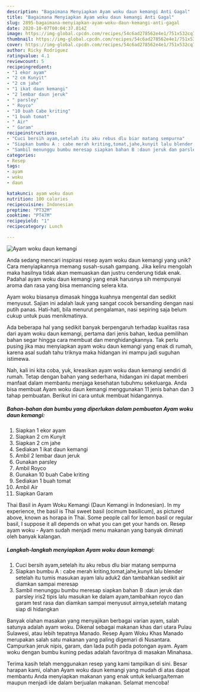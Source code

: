 ```yaml
---
description: "Bagaimana Menyiapkan Ayam woku daun kemangi Anti Gagal"
title: "Bagaimana Menyiapkan Ayam woku daun kemangi Anti Gagal"
slug: 2895-bagaimana-menyiapkan-ayam-woku-daun-kemangi-anti-gagal
date: 2020-10-07T00:04:37.814Z
image: https://img-global.cpcdn.com/recipes/54c6ad278562e4e1/751x532cq70/ayam-woku-daun-kemangi-foto-resep-utama.jpg
thumbnail: https://img-global.cpcdn.com/recipes/54c6ad278562e4e1/751x532cq70/ayam-woku-daun-kemangi-foto-resep-utama.jpg
cover: https://img-global.cpcdn.com/recipes/54c6ad278562e4e1/751x532cq70/ayam-woku-daun-kemangi-foto-resep-utama.jpg
author: Ricky Rodriguez
ratingvalue: 4.1
reviewcount: 5
recipeingredient:
- "1 ekor ayam"
- "2 cm Kunyit"
- "2 cm jahe"
- "1 ikat daun kemangi"
- "2 lembar daun jeruk"
- " parsley"
- " Royco"
- "10 buah Cabe kriting"
- "1 buah tomat"
- " Air"
- " Garam"
recipeinstructions:
- "Cuci bersih ayam,setelah itu aku rebus dlu biar matang sempurna"
- "Siapkan bumbu A : cabe merah kriting,tomat,jahe,kunyit lalu blender setelah itu tumis masukan ayam lalu aduk2 dan tambahkan sedikit air diamkan sampai meresap"
- "Sambil menunggu bumbu meresap siapkan bahan B :daun jeruk dan parsley iris2 tipis lalu masukan ke dalam ayam,tambahkan royco dan garam test rasa dan diamkan sampai menyusut airnya,setelah matang siap di hidangkan"
categories:
- Resep
tags:
- ayam
- woku
- daun

katakunci: ayam woku daun 
nutrition: 100 calories
recipecuisine: Indonesian
preptime: "PT32M"
cooktime: "PT47M"
recipeyield: "1"
recipecategory: Lunch

---
```



![Ayam woku daun kemangi](https://img-global.cpcdn.com/recipes/54c6ad278562e4e1/751x532cq70/ayam-woku-daun-kemangi-foto-resep-utama.jpg)

Anda sedang mencari inspirasi resep ayam woku daun kemangi yang unik? Cara menyiapkannya memang susah-susah gampang. Jika keliru mengolah maka hasilnya tidak akan memuaskan dan justru cenderung tidak enak. Padahal ayam woku daun kemangi yang enak harusnya sih mempunyai aroma dan rasa yang bisa memancing selera kita.

Ayam woku biasanya dimasak hingga kuahnya mengental dan sedikit menyusut. Sajian ini adalah lauk yang sangat cocok bersanding dengan nasi putih panas. Hati-hati, bila menurut pengalaman, nasi sepiring saja belum cukup untuk puas menikmatinya.

Ada beberapa hal yang sedikit banyak berpengaruh terhadap kualitas rasa dari ayam woku daun kemangi, pertama dari jenis bahan, kedua pemilihan bahan segar hingga cara membuat dan menghidangkannya. Tak perlu pusing jika mau menyiapkan ayam woku daun kemangi yang enak di rumah, karena asal sudah tahu triknya maka hidangan ini mampu jadi suguhan istimewa.


Nah, kali ini kita coba, yuk, kreasikan ayam woku daun kemangi sendiri di rumah. Tetap dengan bahan yang sederhana, hidangan ini dapat memberi manfaat dalam membantu menjaga kesehatan tubuhmu sekeluarga. Anda bisa membuat Ayam woku daun kemangi menggunakan 11 jenis bahan dan 3 tahap pembuatan. Berikut ini cara untuk membuat hidangannya.

<!--inarticleads1-->

##### Bahan-bahan dan bumbu yang diperlukan dalam pembuatan Ayam woku daun kemangi:

1. Siapkan 1 ekor ayam
1. Siapkan 2 cm Kunyit
1. Siapkan 2 cm jahe
1. Sediakan 1 ikat daun kemangi
1. Ambil 2 lembar daun jeruk
1. Gunakan  parsley
1. Ambil  Royco
1. Gunakan 10 buah Cabe kriting
1. Sediakan 1 buah tomat
1. Ambil  Air
1. Siapkan  Garam


Thai Basil in Ayam Woku Kemangi (Daun Kemangi in Indonesian). In my experience, the basil is Thai sweet basil (ocimum basilicum), as pictured above, known as horapa in Thai. Some people call for lemon basil or regular basil, I suppose it all depends on what you can get your hands on. Resep ayam woku - Ayam sudah menjadi menu makanan yang banyak diminati oleh banyak kalangan. 

<!--inarticleads2-->

##### Langkah-langkah menyiapkan Ayam woku daun kemangi:

1. Cuci bersih ayam,setelah itu aku rebus dlu biar matang sempurna
1. Siapkan bumbu A : cabe merah kriting,tomat,jahe,kunyit lalu blender setelah itu tumis masukan ayam lalu aduk2 dan tambahkan sedikit air diamkan sampai meresap
1. Sambil menunggu bumbu meresap siapkan bahan B :daun jeruk dan parsley iris2 tipis lalu masukan ke dalam ayam,tambahkan royco dan garam test rasa dan diamkan sampai menyusut airnya,setelah matang siap di hidangkan


Banyak olahan masakan yang menyajikan berbagai varian ayam, salah satunya adalah ayam woku. Dikenal sebagai makanan khas dari utara Pulau Sulawesi, atau lebih tepatnya Manado. Resep Ayam Woku Khas Manado merupakan salah satu makanan yang paling digemari di Nusantara. Campurkan jeruk nipis, garam, dan lada putih pada potongan ayam. Ayam woku dengan bumbu kuning pedas adalah favoritnya di masakan Minahasa. 

Terima kasih telah menggunakan resep yang kami tampilkan di sini. Besar harapan kami, olahan Ayam woku daun kemangi yang mudah di atas dapat membantu Anda menyiapkan makanan yang enak untuk keluarga/teman maupun menjadi ide dalam berjualan makanan. Selamat mencoba!
